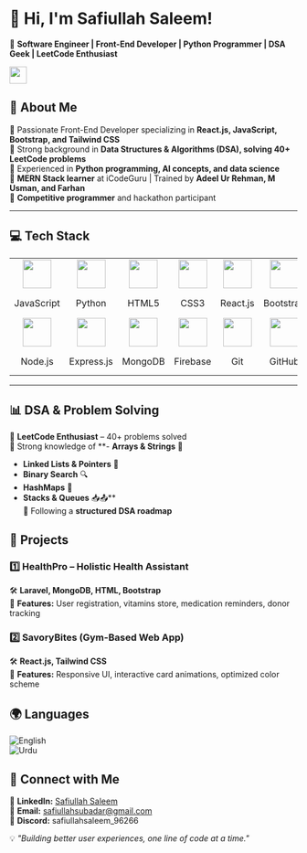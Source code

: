 # 👋 Hi, I'm Safiullah Saleem!  

🚀 **Software Engineer | Front-End Developer | Python Programmer | DSA Geek | LeetCode Enthusiast**  

<img src="https://media.giphy.com/media/hvRJCLFzcasrR4ia7z/giphy.gif" width="30px">  

## 🌟 About Me  
🔹 Passionate Front-End Developer specializing in **React.js, JavaScript, Bootstrap, and Tailwind CSS**  
🔹 Strong background in **Data Structures & Algorithms (DSA), solving 40+ LeetCode problems**  
🔹 Experienced in **Python programming, AI concepts, and data science**  
🔹 **MERN Stack learner** at iCodeGuru | Trained by **Adeel Ur Rehman, M Usman, and Farhan**  
🔹 **Competitive programmer** and hackathon participant  

---

## 💻 Tech Stack  

<table style="width:100%;">
  <tr>
    <td align="center"><img src="https://cdn.jsdelivr.net/gh/devicons/devicon/icons/javascript/javascript-original.svg" width="50px"/></td>
    <td align="center"><img src="https://cdn.jsdelivr.net/gh/devicons/devicon/icons/python/python-original.svg" width="50px"/></td>
    <td align="center"><img src="https://cdn.jsdelivr.net/gh/devicons/devicon/icons/html5/html5-original.svg" width="50px"/></td>
    <td align="center"><img src="https://cdn.jsdelivr.net/gh/devicons/devicon/icons/css3/css3-original.svg" width="50px"/></td>
    <td align="center"><img src="https://cdn.jsdelivr.net/gh/devicons/devicon/icons/react/react-original.svg" width="50px"/></td>
    <td align="center"><img src="https://cdn.jsdelivr.net/gh/devicons/devicon/icons/bootstrap/bootstrap-original.svg" width="50px"/></td>
    <td align="center"><img src="https://cdn.jsdelivr.net/gh/devicons/devicon/icons/tailwindcss/tailwindcss-original.svg" width="50px"/></td>
  </tr>
  <tr>
    <td align="center">JavaScript</td>
    <td align="center">Python</td>
    <td align="center">HTML5</td>
    <td align="center">CSS3</td>
    <td align="center">React.js</td>
    <td align="center">Bootstrap</td>
    <td align="center">Tailwind CSS</td>
  </tr>
  <tr>
    <td align="center"><img src="https://cdn.jsdelivr.net/gh/devicons/devicon/icons/nodejs/nodejs-original.svg" width="50px"/></td>
    <td align="center"><img src="https://cdn.jsdelivr.net/gh/devicons/devicon/icons/express/express-original.svg" width="50px"/></td>
    <td align="center"><img src="https://cdn.jsdelivr.net/gh/devicons/devicon/icons/mongodb/mongodb-original.svg" width="50px"/></td>
    <td align="center"><img src="https://cdn.jsdelivr.net/gh/devicons/devicon/icons/firebase/firebase-plain.svg" width="50px"/></td>
    <td align="center"><img src="https://cdn.jsdelivr.net/gh/devicons/devicon/icons/git/git-original.svg" width="50px"/></td>
    <td align="center"><img src="https://cdn.jsdelivr.net/gh/devicons/devicon/icons/github/github-original.svg" width="50px"/></td>
    <td align="center"><img src="https://cdn.jsdelivr.net/gh/devicons/devicon/icons/vscode/vscode-original.svg" width="50px"/></td>
  </tr>
  <tr>
    <td align="center">Node.js</td>
    <td align="center">Express.js</td>
    <td align="center">MongoDB</td>
    <td align="center">Firebase</td>
    <td align="center">Git</td>
    <td align="center">GitHub</td>
    <td align="center">VS Code</td>
  </tr>
</table>

---

## 📊 DSA & Problem Solving  
🔹 **LeetCode Enthusiast** – 40+ problems solved  
🔹 Strong knowledge of **- **Arrays & Strings** 📜  
   - **Linked Lists & Pointers** 🔗  
   - **Binary Search** 🔍  
   - **HashMaps** 🔄    
   - **Stacks & Queues** 📥📤**  
🔹 Following a **structured DSA roadmap**  

## 📌 Projects  
### 1️⃣ **HealthPro – Holistic Health Assistant**  
🛠 **Laravel, MongoDB, HTML, Bootstrap**  
📌 **Features:** User registration, vitamins store, medication reminders, donor tracking  

### 2️⃣ **SavoryBites (Gym-Based Web App)**  
🛠 **React.js, Tailwind CSS**  
📌 **Features:** Responsive UI, interactive card animations, optimized color scheme  

## 🌍 Languages  
![English](https://img.shields.io/badge/English-Fluent-blue)  
![Urdu](https://img.shields.io/badge/Urdu-Native-green)  

## 🚀 Connect with Me  
🔗 **LinkedIn:** [Safiullah Saleem](https://www.linkedin.com/in/safiullah-saleem-51a0912a1/)  
📧 **Email:** safiullahsubadar@gmail.com  
💬 **Discord:** safiullahsaleem_96266  

💡 _"Building better user experiences, one line of code at a time."_  
